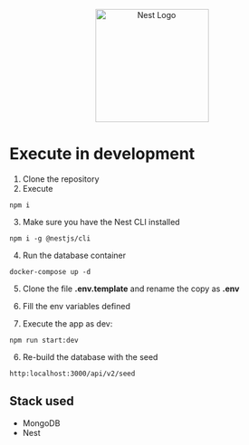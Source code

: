 <p align="center">
  <a href="http://nestjs.com/" target="blank"><img src="https://nestjs.com/img/logo-small.svg" width="200" alt="Nest Logo" /></a>
</p>

# Execute in development

1. Clone the repository
2. Execute

```
npm i 
```
3. Make sure you have the Nest CLI installed
```
npm i -g @nestjs/cli
```

4. Run the database container
```
docker-compose up -d
```

5. Clone the file __.env.template__ and rename the copy as __.env__

6. Fill the env variables defined

7. Execute the app as dev:
```
npm run start:dev
```

6. Re-build the database with the seed
```
http:localhost:3000/api/v2/seed
```


## Stack used
* MongoDB
* Nest
